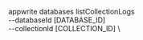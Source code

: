 appwrite databases listCollectionLogs \
        --databaseId [DATABASE_ID] \
        --collectionId [COLLECTION_ID] \


